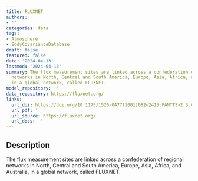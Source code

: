 ```yaml
---
title: FLUXNET
authors:
- ''
categories: data
tags:
- Atmosphere
- EddyCovarianceDatabase
draft: false
featured: false
date: '2024-04-13'
lastmod: '2024-04-13'
summary: The flux measurement sites are linked across a confederation of regional
  networks in North, Central and South America, Europe, Asia, Africa, and Australia,
  in a global network, called FLUXNET.
model_repository: ''
data_repository: https://fluxnet.org/
links:
  url_doi: https://doi.org/10.1175/1520-0477(2001)082<2415:FANTTS>2.3.CO;2
  url_pdf: ''
  url_source: https://fluxnet.org/
  url_docs: ''
---
```


## Description

The flux measurement sites are linked across a confederation of regional networks in North, Central and South America, Europe, Asia, Africa, and Australia, in a global network, called FLUXNET.

